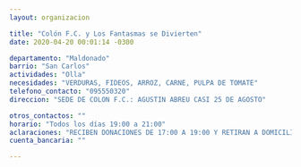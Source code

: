 ```yaml
---
layout: organizacion

title: "Colón F.C. y Los Fantasmas se Divierten"
date: 2020-04-20 00:01:14 -0300

departamento: "Maldonado"
barrio: "San Carlos"
actividades: "Olla"
necesidades: "VERDURAS, FIDEOS, ARROZ, CARNE, PULPA DE TOMATE"
telefono_contacto: "095550320"
direccion: "SEDE DE COLON F.C.: AGUSTIN ABREU CASI 25 DE AGOSTO"

otros_contactos: ""
horario: "Todos los días 19:00 a 21:00"
aclaraciones: "RECIBEN DONACIONES DE 17:00 A 19:00 Y RETIRAN A DOMICILIO"
cuenta_bancaria: ""

---
```

